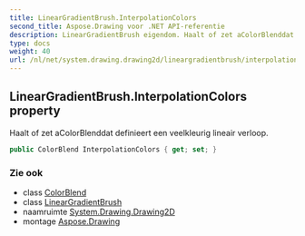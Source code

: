 ```yaml
---
title: LinearGradientBrush.InterpolationColors
second_title: Aspose.Drawing voor .NET API-referentie
description: LinearGradientBrush eigendom. Haalt of zet aColorBlenddat definieert een veelkleurig lineair verloop.
type: docs
weight: 40
url: /nl/net/system.drawing.drawing2d/lineargradientbrush/interpolationcolors/
---
```

## LinearGradientBrush.InterpolationColors property

Haalt of zet aColorBlenddat definieert een veelkleurig lineair verloop.

```csharp
public ColorBlend InterpolationColors { get; set; }
```

### Zie ook

* class [ColorBlend](../../colorblend/)
* class [LinearGradientBrush](../)
* naamruimte [System.Drawing.Drawing2D](../../lineargradientbrush/)
* montage [Aspose.Drawing](../../../)


